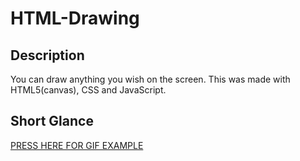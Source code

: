 # HTML-Drawing

## Description
You can draw anything you wish on the screen.
This was made with HTML5(canvas), CSS and JavaScript.

## Short Glance
[PRESS HERE FOR GIF EXAMPLE](https://gfycat.com/grouchyfearlessisabellineshrike.gif)
